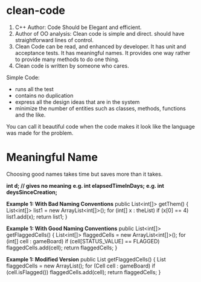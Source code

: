 # clean-code
1. C++ Author: Code Should be Elegant and efficient. 
2. Author of OO analysis: Clean code is simple and direct. should have straightforward lines of control. 
3. Clean Code can be read, and enhanced by developer. It has unit and acceptance tests. It has meaningful names. It provides one way rather to provide many methods to do one thing. 
4. Clean code is written by someone who cares.

Simple Code:
* runs all the test
* contains no duplication
* express all the design ideas that are in the system
* minimize the number of entities such as classes, methods, functions and the like. 

You can call it beautiful code when the code makes it look like the language was made for the problem. 

# Meaningful Name
Choosing good names takes time but saves more than it takes.

**int d; // gives no meaning**
**e.g. int elapsedTimeInDays;**
**e.g. int deysSinceCreation;**

**Example 1: With Bad Naming Conventions** 
public List<int[]> getThem() {
List<int[]> list1 = new ArrayList<int[]>();
for (int[] x : theList)
if (x[0] == 4)
list1.add(x);
return list1;
}

**Example 1: With Good Naming Conventions**
public List<int[]> getFlaggedCells() {
List<int[]> flaggedCells = new ArrayList<int[]>();
for (int[] cell : gameBoard)
if (cell[STATUS_VALUE] == FLAGGED)
flaggedCells.add(cell);
return flaggedCells;
}

**Example 1: Modified Version**
public List<Cell> getFlaggedCells() {
List<Cell> flaggedCells = new ArrayList<Cell>();
for (Cell cell : gameBoard)
if (cell.isFlagged())
flaggedCells.add(cell);
return flaggedCells;
}

